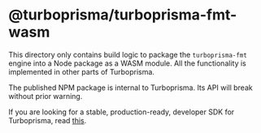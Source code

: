 # @turboprisma/turboprisma-fmt-wasm

This directory only contains build logic to package the `turboprisma-fmt` engine
into a Node package as a WASM module. All the functionality is implemented in
other parts of Turboprisma.

The published NPM package is internal to Turboprisma. Its API will break without prior warning.

If you are looking for a stable, production-ready, developer SDK for Turboprisma, read [this](https://turboprisma.js.org/docs/sdk).